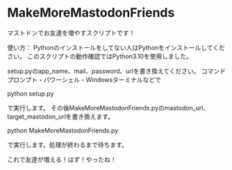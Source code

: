 # MakeMoreMastodonFriends
マストドンでお友達を増やすスクリプトです！

使い方：
Pythonのインストールをしてない人はPythonをインストールしてください。
このスクリプトの動作確認ではPython3.10を使用しました。

setup.pyのapp_name、mail、password、urlを書き換えてください。
コマンドプロンプト・パワーシェル・Windowsターミナルなどで

python setup.py

で実行します。
その後MakeMoreMastodonFriends.pyのmastodon_url、target_mastodon_urlを書き換えます。

python MakeMoreMastodonFriends.py

で実行します。処理が終わるまで待ちます。

これで友達が増える！はず！やったね！
